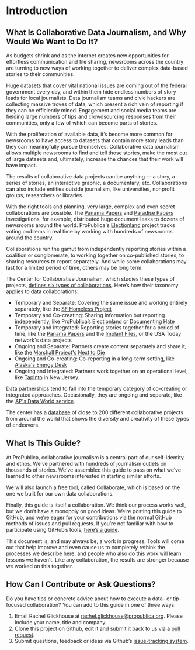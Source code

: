 # Introduction

## What Is Collaborative Data Journalism, and Why Would We Want to Do It?

As budgets shrink and as the internet creates new opportunities for effortless communication and file sharing, newsrooms across the country are turning to new ways of working together to deliver complex data-based stories to their communities.

Huge datasets that cover vital national issues are coming out of the federal government every day, and within them hide endless numbers of story leads for local journalists. Data journalism teams and civic hackers are collecting massive troves of data, which present a rich vein of reporting if they can be efficiently mined. Engagement and social media teams are fielding large numbers of tips and crowdsourcing responses from their communities, only a few of which can become parts of stories.

With the proliferation of available data, it’s become more common for newsrooms to have access to datasets that contain more story leads than they can meaningfully pursue themselves. Collaborative data journalism allows multiple newsrooms to find and tell those stories, make the most out of large datasets and, ultimately, increase the chances that their work will have impact.

The results of collaborative data projects can be anything — a story, a series of stories, an interactive graphic, a documentary, etc. Collaborations can also include entities outside journalism, like universities, nonprofit groups, researchers or libraries.

With the right tools and planning, very large, complex and even secret collaborations are possible. The [Panama Papers](https://www.icij.org/investigations/panama-papers/) and [Paradise Papers](https://www.icij.org/investigations/paradise-papers/) investigations, for example, distributed huge document leaks to dozens of newsrooms around the world. ProPublica's [Electionland](http://election.land) project tracks voting problems in real time by working with hundreds of newsrooms around the country.

Collaborations run the gamut from independently reporting stories within a coalition or conglomerate, to working together on co-published stories, to sharing resources to report separately. And while some collaborations may last for a limited period of time, others may be long term.

The Center for Collaborative Journalism, which studies these types of projects, [defines six types of collaborations](https://collaborativejournalism.org/models/). Here’s how their taxonomy applies to data collaborations:

* Temporary and Separate: Covering the same issue and working entirely separately, like the [SF Homeless Project](https://twitter.com/bayareahomeless) 
* Temporary and Co-creating: Sharing information but reporting independently, like ProPublica’s [Electionland](http://election.land) or [Documenting Hate](http://www.documentinghate.com) 
* Temporary and Integrated: Reporting stories together for a period of time, like the [Panama Papers](https://www.icij.org/investigations/panama-papers/) and the [Implant Files](https://www.icij.org/investigations/implant-files/), or the USA Today network's data projects 
* Ongoing and Separate: Partners create content separately and share it, like the [Marshall Project's Next to Die](https://www.themarshallproject.org/next-to-die) 
* Ongoing and Co-creating: Co-reporting in a long-term setting, like [Alaska's Energy Desk](https://www.alaskapublic.org/category/aprn-app/newsfeed/akenergydesk/) 
* Ongoing and Integrated: Partners work together on an operational level, like [TapInto](https://www.tapinto.net/) in New Jersey. 

Data partnerships tend to fall into the temporary category of co-creating or integrated approaches. Occasionally, they are ongoing and separate, like the [AP's Data World service](https://data.world/resources/reports-and-tools/associated-press-case-study/).

The center has a [database](https://collaborativejournalism.org/database-search-sort-learn-collaborative-projects-around-world/) of close to 200 different collaborative projects from around the world that shows the diversity and creativity of these types of endeavors.

## What Is This Guide?

At ProPublica, collaborative journalism is a central part of our self-identity and ethos. We’ve partnered with hundreds of journalism outlets on thousands of stories. We’ve assembled this guide to pass on what we’ve learned to other newsrooms interested in starting similar efforts.

We will also launch a free tool, called Collaborate, which is based on the one we built for our own data collaborations.

Finally, this guide is itself a collaboration. We think our process works well, but we don’t have a monopoly on good ideas. We’re posting this guide to GitHub, and we’re eager for your contributions via the normal GitHub methods of issues and pull requests. If you’re not familiar with how to participate using GitHub’s tools, [here’s a guide](https://guides.github.com/activities/hello-world/).

This document is, and may always be, a work in progress. Tools will come out that help improve and even cause us to completely rethink the processes we describe here, and people who also do this work will learn lessons we haven’t. Like any collaboration, the results are stronger because we worked on this together.

## How Can I Contribute or Ask Questions?

Do you have tips or concrete advice about how to execute a data- or tip-focused collaboration? You can add to this guide in one of three ways:

1. Email Rachel Glickhouse at rachel.glickhouse@propublica.org. Please include your name, title and company. 
2. Clone this project on Github, edit it and submit it back to us via a [pull request](https://help.github.com/en/articles/about-pull-requests). 
3. Submit questions, feedback or ideas via Github’s [issue-tracking system](https://github.com/propublica/collaborative-playbook/issues/).

